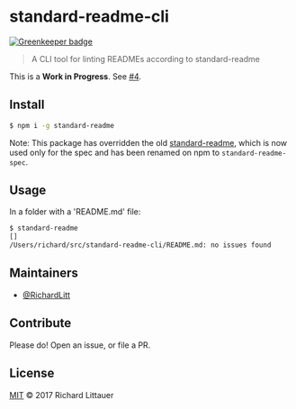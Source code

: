 # standard-readme-cli

[![Greenkeeper badge](https://badges.greenkeeper.io/RichardLitt/standard-readme-cli.svg)](https://greenkeeper.io/)

> A CLI tool for linting READMEs according to standard-readme

This is a **Work in Progress**. See [#4](https://github.com/RichardLitt/standard-readme-cli/issues/4).

## Install

```sh
$ npm i -g standard-readme
```

Note: This package has overridden the old [standard-readme](https://github.com/RichardLitt/standard-readme), which is now used only for the spec and has been renamed on npm to `standard-readme-spec`.

## Usage

In a folder with a 'README.md' file:

```sh
$ standard-readme
[]
/Users/richard/src/standard-readme-cli/README.md: no issues found
```

## Maintainers

- [@RichardLitt](https://github.com/RichardLitt)

## Contribute

Please do! Open an issue, or file a PR.

## License

[MIT](LICENSE) © 2017 Richard Littauer
